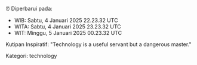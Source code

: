 ⏰ Diperbarui pada:
- WIB: Sabtu, 4 Januari 2025 22.23.32 UTC
- WITA: Sabtu, 4 Januari 2025 23.23.32 UTC
- WIT: Minggu, 5 Januari 2025 00.23.32 UTC

Kutipan Inspiratif:
"Technology is a useful servant but a dangerous master."


Kategori: technology

